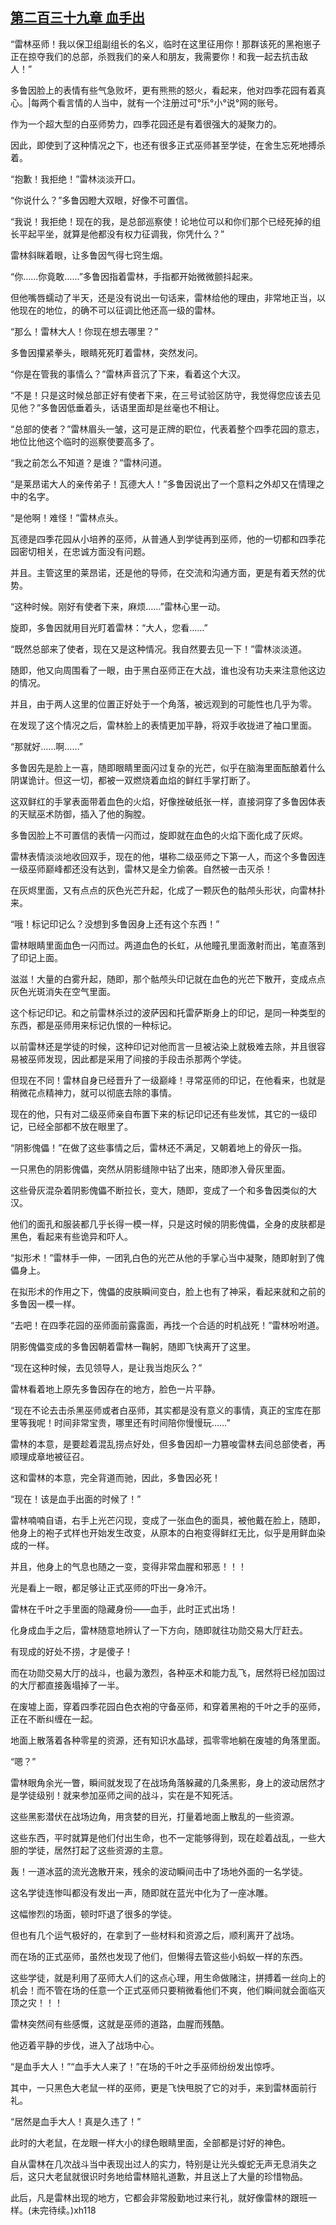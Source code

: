 ## [第二百三十九章 血手出](https://www.xxbiquge.com/11_11222/8832605.html)


  “雷林巫师！我以保卫组副组长的名义，临时在这里征用你！那群该死的黑袍崽子正在掠夺我们的总部，杀戮我们的亲人和朋友，我需要你！和我一起去抗击敌人！”

  多鲁因脸上的表情有些气急败坏，更有熊熊的怒火，看起来，他对四季花园有着真心。|每两个看言情的人当中，就有一个注册过可°乐°小°说°网的账号。

  作为一个超大型的白巫师势力，四季花园还是有着很强大的凝聚力的。

  因此，即使到了这种情况之下，也还有很多正式巫师甚至学徒，在舍生忘死地搏杀着。

  “抱歉！我拒绝！”雷林淡淡开口。

  “你说什么？”多鲁因瞪大双眼，好像不可置信。

  “我说！我拒绝！现在的我，是总部巡察使！论地位可以和你们那个已经死掉的组长平起平坐，就算是他都没有权力征调我，你凭什么？”

  雷林斜眯着眼，让多鲁因气得七窍生烟。

  “你……你竟敢……”多鲁因指着雷林，手指都开始微微颤抖起来。

  但他嘴唇蠕动了半天，还是没有说出一句话来，雷林给他的理由，非常地正当，以他现在的地位，的确不可以征调比他还高一级的雷林。

  “那么！雷林大人！你现在想去哪里？”

  多鲁因攥紧拳头，眼睛死死盯着雷林，突然发问。

  “你是在管我的事情么？”雷林声音沉了下来，看着这个大汉。

  “不是！只是这时候总部正好有使者下来，在三号试验区防守，我觉得您应该去见见他？”多鲁因低垂着头，话语里面却是丝毫也不相让。

  “总部的使者？”雷林眉头一皱，这可是正牌的职位，代表着整个四季花园的意志，地位比他这个临时的巡察使要高多了。

  “我之前怎么不知道？是谁？”雷林问道。

  “是莱昂诺大人的亲传弟子！瓦德大人！”多鲁因说出了一个意料之外却又在情理之中的名字。

  “是他啊！难怪！”雷林点头。

  瓦德是四季花园从小培养的巫师，从普通人到学徒再到巫师，他的一切都和四季花园密切相关，在忠诚方面没有问题。

  并且。主管这里的莱昂诺，还是他的导师，在交流和沟通方面，更是有着天然的优势。

  “这种时候。刚好有使者下来，麻烦……”雷林心里一动。

  旋即，多鲁因就用目光盯着雷林：“大人，您看……”

  “既然总部来了使者，现在又是这种情况。我自然要去见一下！”雷林淡淡道。

  随即，他又向周围看了一眼，由于黑白巫师正在大战，谁也没有功夫来注意他这边的情况。

  并且，由于两人这里的位置正好处于一个角落，被远观到的可能性也几乎为零。

  在发现了这个情况之后，雷林脸上的表情更加平静，将双手收拢进了袖口里面。

  “那就好……啊……”

  多鲁因先是脸上一喜，随即眼睛里面闪过复杂的光芒，似乎在脑海里面酝酿着什么阴谋诡计。但这一切，都被一双燃烧着血焰的鲜红手掌打断了。

  这双鲜红的手掌表面带着血色的火焰，好像挫破纸张一样，直接洞穿了多鲁因体表的天赋巫术防御，插入了他的胸膛。

  多鲁因脸上不可置信的表情一闪而过，旋即就在血色的火焰下面化成了灰烬。

  雷林表情淡淡地收回双手，现在的他，堪称二级巫师之下第一人，而这个多鲁因连一级巫师巅峰都还没有达到，雷林又是全力偷袭。自然被一击灭杀！

  在灰烬里面，又有点点的灰色光芒升起，化成了一颗灰色的骷颅头形状，向雷林扑来。

  “哦！标记印记么？没想到多鲁因身上还有这个东西！”

  雷林眼睛里面血色一闪而过。两道血色的长虹，从他瞳孔里面激射而出，笔直落到了印记上面。

  滋滋！大量的白雾升起，随即，那个骷颅头印记就在血色的光芒下散开，变成点点灰色光斑消失在空气里面。

  这个标记印记。和之前雷林杀过的波萨因和托雷萨斯身上的印记，是同一种类型的东西，都是巫师用来标记仇恨的一种标记。

  以前雷林还是学徒的时候，这种印记对他而言一旦被沾染上就极难去除，并且很容易被巫师发现，因此都是采用了间接的手段击杀那两个学徒。

  但现在不同！雷林自身已经晋升了一级巅峰！寻常巫师的印记，在他看来，也就是稍微花点精神力，就可以彻底去除的事情。

  现在的他，只有对二级巫师亲自布置下来的标记印记还有些发怵，其它的一级印记，已经全部都不放在眼里了。

  “阴影傀儡！”在做了这些事情之后，雷林还不满足，又朝着地上的骨灰一指。

  一只黑色的阴影傀儡，突然从阴影缝隙中钻了出来，随即渗入骨灰里面。

  这些骨灰混杂着阴影傀儡不断拉长，变大，随即，变成了一个和多鲁因类似的大汉。

  他们的面孔和服装都几乎长得一模一样，只是这时候的阴影傀儡，全身的皮肤都是黑色，看起来有些诡异和吓人。

  “拟形术！”雷林手一伸，一团乳白色的光芒从他的手掌心当中凝聚，随即射到了傀儡身上。

  在拟形术的作用之下，傀儡的皮肤瞬间变白，脸上也有了神采，看起来就和之前的多鲁因一模一样。

  “去吧！在四季花园的巫师面前露露面，再找一个合适的时机战死！”雷林吩咐道。

  阴影傀儡变成的多鲁因朝着雷林一鞠躬，随即飞快离开了这里。

  “现在这种时候，去见领导人，是让我当炮灰么？”

  雷林看着地上原先多鲁因存在的地方，脸色一片平静。

  “现在不论去击杀黑巫师或者白巫师，其实都是没有意义的事情，真正的宝库在那里等我呢！时间非常宝贵，哪里还有时间陪你慢慢玩……”

  雷林的本意，是要趁着混乱捞点好处，但多鲁因却一力篡唆雷林去间总部使者，再顺理成章地被征召。

  这和雷林的本意，完全背道而驰，因此，多鲁因必死！

  “现在！该是血手出面的时候了！”

  雷林喃喃自语，右手上光芒闪现，变成了一张血色的面具，被他戴在脸上，随即，他身上的袍子式样也开始发生改变，从原本的白袍变得鲜红无比，似乎是用鲜血染成的一样。

  并且，他身上的气息也随之一变，变得非常血腥和邪恶！！！

  光是看上一眼，都足够让正式巫师的吓出一身冷汗。

  雷林在千叶之手里面的隐藏身份——血手，此时正式出场！

  化身成血手之后，雷林随意地辨认了一下方向，随即就往功勋交易大厅赶去。

  有现成的好处不捞，才是傻子！

  而在功勋交易大厅的战斗，也最为激烈，各种巫术和能力乱飞，居然将已经加固过的大厅都直接轰塌掉了一半。

  在废墟上面，穿着四季花园白色衣袍的守备巫师，和穿着黑袍的千叶之手的巫师，正在不断纠缠在一起。

  地面上散落着各种零星的资源，还有知识水晶球，孤零零地躺在废墟的角落里面。

  “嗯？”

  雷林眼角余光一瞥，瞬间就发现了在战场角落躲藏的几条黑影，身上的波动居然才是学徒级别！就来参加巫师之间的战斗，实在是不知死活。

  这些黑影潜伏在战场边角，用贪婪的目光，打量着地面上散乱的一些资源。

  这些东西，平时就算是他们付出生命，也不一定能够得到，现在趁着战乱，一些大胆的学徒，居然打起了这些资源的主意。

  轰！一道冰蓝的流光逸散开来，残余的波动瞬间击中了场地外面的一名学徒。

  这名学徒连惨叫都没有发出一声，随即就在蓝光中化为了一座冰雕。

  这幅惨烈的场面，顿时吓退了很多的学徒。

  但也有几个运气极好的，在拿到了一些材料和资源之后，顺利离开了战场。

  而在场的正式巫师，虽然也发现了他们，但懒得去管这些小蚂蚁一样的东西。

  这些学徒，就是利用了巫师大人们的这点心理，用生命做赌注，拼搏着一丝向上的机会！而不管在场的任意一个正式巫师只要稍微看他们不爽，他们瞬间就会面临灭顶之灾！！！

  雷林突然间有些感慨，这就是巫师的道路，血腥而残酷。

  他迈着平静的步伐，进入了战场中心。

  “是血手大人！”“血手大人来了！”在场的千叶之手巫师纷纷发出惊呼。

  其中，一只黑色大老鼠一样的巫师，更是飞快甩脱了它的对手，来到雷林面前行礼。

  “居然是血手大人！真是久违了！”

  此时的大老鼠，在龙眼一样大小的绿色眼睛里面，全部都是讨好的神色。

  自从雷林在几次战斗当中表现出过人的实力，特别是让光头蝮蛇无声无息消失之后，这只大老鼠就很识时务地给雷林赔礼道歉，并且送上了大量的珍惜物品。

  此后，凡是雷林出现的地方，它都会非常殷勤地过来行礼，就好像雷林的跟班一样。(未完待续。)xh118
